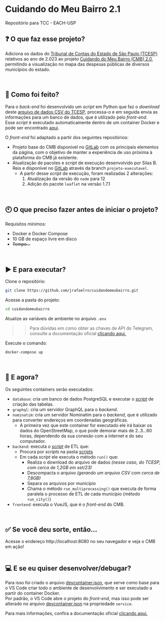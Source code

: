 # Cuidando do Meu Bairro 2.1
Repositório para TCC - EACH-USP

## ❓ O que faz esse projeto?  

Adiciona os dados do [Tribunal de Contas do Estado de São Paulo (TCESP)](https://tce.sp.gov.br) relativos ao ano de 2.023 ao projeto [Cuidando do Meu Bairro (CMB) 2.0](https://cuidando.vc), permitindo a visualização no mapa das despesas públicas de diversos municípios do estado.<br>

<br>

## 📝 Como foi feito?
Para o *back-end* foi desenvolvido um *script* em Python que faz o *download* deste [arquivo de dados CSV do TCESP](https://transparencia.tce.sp.gov.br/sites/default/files/conjunto-dados/despesas-2023.zip), processa-o e em seguida envia as informações para um banco de dados, que é utilizado pelo *front-end*.<br>
Esse *script* é executado automaticamente dentro de um container Docker e pode ser encontrado [aqui](./src/backend/run_etl_cmb.py).<br>

O *front-end* foi adaptado a partir dos seguintes repositórios:
- Projeto base do CMB disponível no [GitLab](https://gitlab.com/cuidandodomeubairro/website-vuejs) com os principais elementos da página, com o objetivo de manter a experiência de uso próxima à plataforma do CMB já existente.
- Atualização de pacotes e *script* de execução desenvolvido por Silas B. Reis e disponível no [GitLab](https://gitlab.com/cuidandodomeubairro/website-vuejs/-/commit/6570c5b6d5c7024f78e5bc2b692ced7184f189b2) através da branch `projeto-executavel`.
  - A partir desse *script* de execução, foram realizadas 2 alterações:
    1. Atualização da versão do `node` para 12
    2. Adição do pacote `leaflet` na versão 1.7.1

<br>

## 🕙 O que preciso fazer antes de iniciar o projeto?
Requisitos mínimos:
- Docker e Docker Compose
- 10 GB de espaço livre em disco
- ~~Tempo...~~

<br>

## ▶️ E para executar?

Clone o repositório:
```bash
git clone https://github.com/jrafaelrn/cuidandomeubairro.git
```

Acesse a pasta do projeto:
```bash
cd cuidandomeubairro
```

Atualize as variáveis de ambiente no arquivo `.env`<br>
>> Para dúvidas em como obter as chaves de API do Telegram, consulte a documentação oficial [clicando aqui.](https://core.telegram.org/bots/features#botfather)<br>

Execute o comando:
```bash
docker-compose up
```
<br>

## 🤔 E agora?

Os seguintes containers serão executados:

- `database`: cria um banco de dados PostgreSQL e executar o [*script*](./src/backend/tools/cmb.sql) de criação das tabelas.
- `graphql`: cria um servidor GraphQL para o *backend*.
- `nominatim`: cria um servidor Nominatim para o *backend*, que é utilizado para converter endereços em coordenadas geográficas.
  - A primeira vez que este container for executado ele irá baixar os dados do OpenStreetMap, o que pode demorar mais de 2..3...60 horas, dependendo da sua conexão com a internet e do seu computador.
- `backend`: executa o [*script*](./src/backend/run_etl_cmb.py) de ETL que:
  - Procura por *scripts* na pasta [scripts](./src/backend/scripts/)
  - Em cada *script* ele executa o método `run()` que:
    - Realiza o download do arquivo de dados *(nesse caso, do TCESP, com cerca de 1,2GB em set/23)*
    - Descompacta o arquivo *(gerando um arquivo CSV com cerca de 7,8GB)*
    - Separa os arquivos por município
    - Chama o método `run_multiprocessing()` que executa de forma paralela o processo de ETL de cada município (método `run_city()`)
- `frontend`: executa o VueJS, que é o *front-end* do CMB.

<br>

## ✅ Se você deu sorte, então...
Acesse o endereço http://localhost:8080 no seu navegador e veja o CMB em ação!<br><br>

## 💻 E se eu quiser desenvolver/debugar?
Para isso foi criado o arquivo [devcontainer.json](./.devcontainer/devcontainer.json), que serve como base para o VS Code criar todo o ambiente de desenvolvimento e ser executado a partir do container Docker.<br>
Por padrão, o VS Code abre o projeto do *front-end*, mas isso pode ser alterado no arquivo [devcontainer.json](./.devcontainer/devcontainer.json) na propriedade `service`.<br>

Para mais informações, confira a documentação oficial [clicando aqui.](https://code.visualstudio.com/docs/devcontainers/containers)